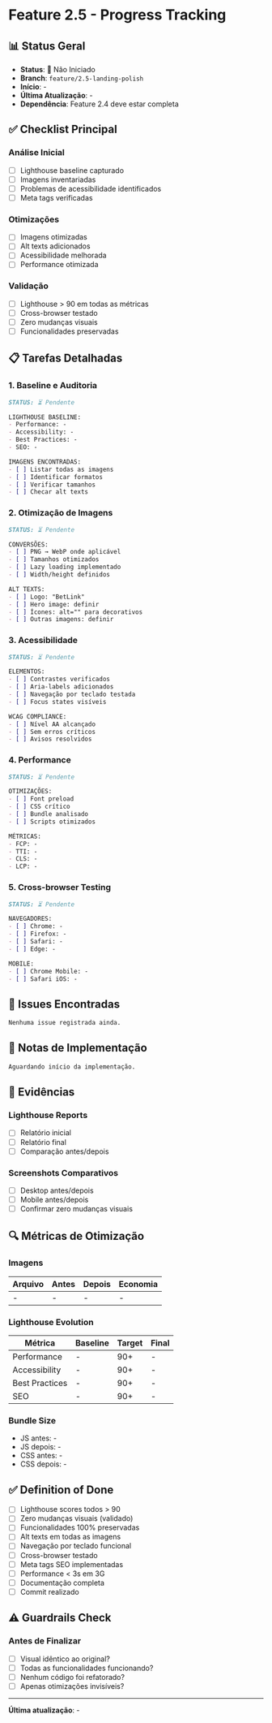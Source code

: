# Feature 2.5 - Progress Tracking

## 📊 Status Geral
- **Status**: 🔴 Não Iniciado
- **Branch**: `feature/2.5-landing-polish`
- **Início**: -
- **Última Atualização**: -
- **Dependência**: Feature 2.4 deve estar completa

## ✅ Checklist Principal

### Análise Inicial
- [ ] Lighthouse baseline capturado
- [ ] Imagens inventariadas
- [ ] Problemas de acessibilidade identificados
- [ ] Meta tags verificadas

### Otimizações
- [ ] Imagens otimizadas
- [ ] Alt texts adicionados
- [ ] Acessibilidade melhorada
- [ ] Performance otimizada

### Validação
- [ ] Lighthouse > 90 em todas as métricas
- [ ] Cross-browser testado
- [ ] Zero mudanças visuais
- [ ] Funcionalidades preservadas

## 📋 Tarefas Detalhadas

### 1. Baseline e Auditoria
```markdown
STATUS: ⏳ Pendente

LIGHTHOUSE BASELINE:
- Performance: -
- Accessibility: -
- Best Practices: -
- SEO: -

IMAGENS ENCONTRADAS:
- [ ] Listar todas as imagens
- [ ] Identificar formatos
- [ ] Verificar tamanhos
- [ ] Checar alt texts
```

### 2. Otimização de Imagens
```markdown
STATUS: ⏳ Pendente

CONVERSÕES:
- [ ] PNG → WebP onde aplicável
- [ ] Tamanhos otimizados
- [ ] Lazy loading implementado
- [ ] Width/height definidos

ALT TEXTS:
- [ ] Logo: "BetLink"
- [ ] Hero image: definir
- [ ] Ícones: alt="" para decorativos
- [ ] Outras imagens: definir
```

### 3. Acessibilidade
```markdown
STATUS: ⏳ Pendente

ELEMENTOS:
- [ ] Contrastes verificados
- [ ] Aria-labels adicionados
- [ ] Navegação por teclado testada
- [ ] Focus states visíveis

WCAG COMPLIANCE:
- [ ] Nível AA alcançado
- [ ] Sem erros críticos
- [ ] Avisos resolvidos
```

### 4. Performance
```markdown
STATUS: ⏳ Pendente

OTIMIZAÇÕES:
- [ ] Font preload
- [ ] CSS crítico
- [ ] Bundle analisado
- [ ] Scripts otimizados

MÉTRICAS:
- FCP: -
- TTI: -
- CLS: -
- LCP: -
```

### 5. Cross-browser Testing
```markdown
STATUS: ⏳ Pendente

NAVEGADORES:
- [ ] Chrome: -
- [ ] Firefox: -
- [ ] Safari: -
- [ ] Edge: -

MOBILE:
- [ ] Chrome Mobile: -
- [ ] Safari iOS: -
```

## 🐛 Issues Encontradas

```markdown
Nenhuma issue registrada ainda.
```

## 📝 Notas de Implementação

```markdown
Aguardando início da implementação.
```

## 📸 Evidências

### Lighthouse Reports
- [ ] Relatório inicial
- [ ] Relatório final
- [ ] Comparação antes/depois

### Screenshots Comparativos
- [ ] Desktop antes/depois
- [ ] Mobile antes/depois
- [ ] Confirmar zero mudanças visuais

## 🔍 Métricas de Otimização

### Imagens
| Arquivo | Antes | Depois | Economia |
|---------|-------|--------|----------|
| - | - | - | - |

### Lighthouse Evolution
| Métrica | Baseline | Target | Final |
|---------|----------|--------|-------|
| Performance | - | 90+ | - |
| Accessibility | - | 90+ | - |
| Best Practices | - | 90+ | - |
| SEO | - | 90+ | - |

### Bundle Size
- JS antes: -
- JS depois: -
- CSS antes: -
- CSS depois: -

## ✅ Definition of Done

- [ ] Lighthouse scores todos > 90
- [ ] Zero mudanças visuais (validado)
- [ ] Funcionalidades 100% preservadas
- [ ] Alt texts em todas as imagens
- [ ] Navegação por teclado funcional
- [ ] Cross-browser testado
- [ ] Meta tags SEO implementadas
- [ ] Performance < 3s em 3G
- [ ] Documentação completa
- [ ] Commit realizado

## ⚠️ Guardrails Check

### Antes de Finalizar
- [ ] Visual idêntico ao original?
- [ ] Todas as funcionalidades funcionando?
- [ ] Nenhum código foi refatorado?
- [ ] Apenas otimizações invisíveis?

---

**Última atualização**: -